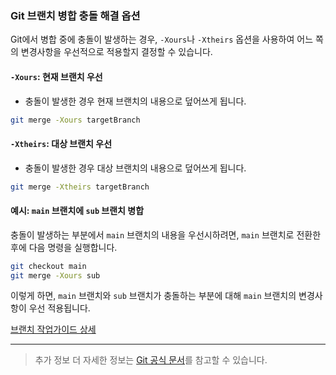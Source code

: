 ### Git 브랜치 병합 충돌 해결 옵션

Git에서 병합 중에 충돌이 발생하는 경우, `-Xours`나 `-Xtheirs` 옵션을 사용하여 어느 쪽의 변경사항을 우선적으로 적용할지 결정할 수 있습니다.

#### `-Xours`: 현재 브랜치 우선

- 충돌이 발생한 경우 현재 브랜치의 내용으로 덮어쓰게 됩니다.
```bash
git merge -Xours targetBranch
```

#### `-Xtheirs`: 대상 브랜치 우선

- 충돌이 발생한 경우 대상 브랜치의 내용으로 덮어쓰게 됩니다.
```bash
git merge -Xtheirs targetBranch
```

#### 예시: `main` 브랜치에 `sub` 브랜치 병합

충돌이 발생하는 부분에서 `main` 브랜치의 내용을 우선시하려면, `main` 브랜치로 전환한 후에 다음 명령을 실행합니다.
```bash
git checkout main
git merge -Xours sub
```

이렇게 하면, `main` 브랜치와 `sub` 브랜치가 충돌하는 부분에 대해 `main` 브랜치의 변경사항이 우선 적용됩니다.

[브랜치 작업가이드 상세](브랜치_작업가이드_요약.md)

---
> 추가 정보
> 더 자세한 정보는 [Git 공식 문서](https://git-scm.com/book/en/v2/Git-Tools-Advanced-Merging)를 참고할 수 있습니다.